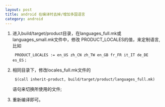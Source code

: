 ```yaml
---
layout: post
title: android 在编译时去掉/增加多国语言
category: android
---
```



1. 进入build/target/product目录，在languages_full.mk或languages_small.mk文件中，修改 PRODUCT_LOCALES的值，来定制语言,比如

		PRODUCT_LOCALES := en_US zh_CN zh_TW en_GB fr_FR it_IT de_DE es_ES；

2. 相同目录下，修改locales_full.mk文件的

		$(call inherit-product, build/target/product/languages_full.mk)

	语句来切换所使用的文件;

3. 重新编译即可。